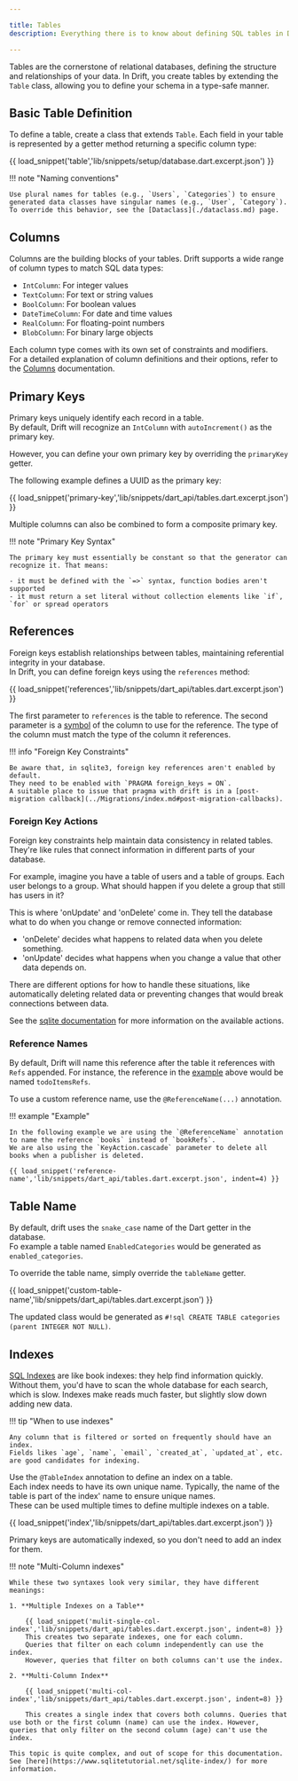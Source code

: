 ```yaml
---

title: Tables
description: Everything there is to know about defining SQL tables in Dart.

---
```


Tables are the cornerstone of relational databases, defining the structure and relationships of your data. In Drift, you create tables by extending the `Table` class, allowing you to define your schema in a type-safe manner.

## Basic Table Definition

To define a table, create a class that extends `Table`. Each field in your table is represented by a getter method returning a specific column type:

{{ load_snippet('table','lib/snippets/setup/database.dart.excerpt.json') }}



!!! note "Naming conventions"
    
    Use plural names for tables (e.g., `Users`, `Categories`) to ensure generated data classes have singular names (e.g., `User`, `Category`). To override this behavior, see the [Dataclass](./dataclass.md) page.


## Columns

Columns are the building blocks of your tables. Drift supports a wide range of column types to match SQL data types:

- `IntColumn`: For integer values
- `TextColumn`: For text or string values
- `BoolColumn`: For boolean values
- `DateTimeColumn`: For date and time values
- `RealColumn`: For floating-point numbers
- `BlobColumn`: For binary large objects

Each column type comes with its own set of constraints and modifiers.   
For a detailed explanation of column definitions and their options, refer to the [Columns](./columns.md) documentation.

## Primary Keys

Primary keys uniquely identify each record in a table.  
By default, Drift will recognize an `IntColumn` with `autoIncrement()` as the primary key.

However, you can define your own primary key by overriding the `primaryKey` getter.

The following example defines a UUID as the primary key:

{{ load_snippet('primary-key','lib/snippets/dart_api/tables.dart.excerpt.json') }}

Multiple columns can also be combined to form a composite primary key. 

!!! note "Primary Key Syntax"

    The primary key must essentially be constant so that the generator can recognize it. That means:

    - it must be defined with the `=>` syntax, function bodies aren't supported
    - it must return a set literal without collection elements like `if`, `for` or spread operators


## References

Foreign keys establish relationships between tables, maintaining referential integrity in your database.  
In Drift, you can define foreign keys using the `references` method:

{{ load_snippet('references','lib/snippets/dart_api/tables.dart.excerpt.json') }}

The first parameter to `references` is the table to reference.
The second parameter is a [symbol](https://dart.dev/guides/language/language-tour#symbols) of the column to use for the reference.
The type of the column must match the type of the column it references.

!!! info "Foreign Key Constraints"

    Be aware that, in sqlite3, foreign key references aren't enabled by default.  
    They need to be enabled with `PRAGMA foreign_keys = ON`.
    A suitable place to issue that pragma with drift is in a [post-migration callback](../Migrations/index.md#post-migration-callbacks).

### Foreign Key Actions

Foreign key constraints help maintain data consistency in related tables. They're like rules that connect information in different parts of your database.

For example, imagine you have a table of users and a table of groups. Each user belongs to a group. What should happen if you delete a group that still has users in it?

This is where 'onUpdate' and 'onDelete' come in. They tell the database what to do when you change or remove connected information:

- 'onDelete' decides what happens to related data when you delete something.
- 'onUpdate' decides what happens when you change a value that other data depends on.

There are different options for how to handle these situations, like automatically deleting related data or preventing changes that would break connections between data.

See the [sqlite documentation](https://sqlite.org/foreignkeys.html#fk_actions) for more information on the available actions.

### Reference Names

By default, Drift will name this reference after the table it references with `Refs` appended.
For instance, the reference in the [example](#references) above would be named `todoItemsRefs`.

To use a custom reference name, use the `@ReferenceName(...)` annotation.


!!! example "Example"

    In the following example we are using the `@ReferenceName` annotation to name the reference `books` instead of `bookRefs`.
    We are also using the `KeyAction.cascade` parameter to delete all books when a publisher is deleted.

    {{ load_snippet('reference-name','lib/snippets/dart_api/tables.dart.excerpt.json', indent=4) }}

## Table Name

By default, drift uses the `snake_case` name of the Dart getter in the database.   
Fo example a table named `EnabledCategories` would be generated as `enabled_categories`.

To override the table name, simply override the `tableName` getter.

{{ load_snippet('custom-table-name','lib/snippets/dart_api/tables.dart.excerpt.json') }}

The updated class would be generated as `#!sql CREATE TABLE categories (parent INTEGER NOT NULL)`.

## Indexes

[SQL Indexes](https://sqlite.org/lang_createindex.html) are like book indexes: they help find information quickly.  
Without them, you'd have to scan the whole database for each search, which is slow. Indexes make reads much faster, but slightly slow down adding new data.

!!! tip "When to use indexes"

    Any column that is filtered or sorted on frequently should have an index.  
    Fields likes `age`, `name`, `email`, `created_at`, `updated_at`, etc. are good candidates for indexing.

Use the `@TableIndex` annotation to define an index on a table.  
Each index needs to have its own unique name. Typically, the name of the table is part of the
index' name to ensure unique names.  
These can be used multiple times to define multiple indexes on a table.


{{ load_snippet('index','lib/snippets/dart_api/tables.dart.excerpt.json') }}

Primary keys are automatically indexed, so you don't need to add an index for them.

!!! note "Multi-Column indexes"

    While these two syntaxes look very similar, they have different meanings:

    1. **Multiple Indexes on a Table**

        {{ load_snippet('mulit-single-col-index','lib/snippets/dart_api/tables.dart.excerpt.json', indent=8) }}
        This creates two separate indexes, one for each column. 
        Queries that filter on each column independently can use the index.
        However, queries that filter on both columns can't use the index.

    2. **Multi-Column Index**

        {{ load_snippet('multi-col-index','lib/snippets/dart_api/tables.dart.excerpt.json', indent=8) }}

        This creates a single index that covers both columns. Queries that use both or the first column (name) can use the index. However, queries that only filter on the second column (age) can't use the index.

    This topic is quite complex, and out of scope for this documentation. See [here](https://www.sqlitetutorial.net/sqlite-index/) for more information.

